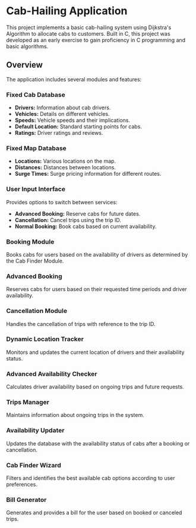 # Cab-Hailing Application

This project implements a basic cab-hailing system using Dijkstra's Algorithm to allocate cabs to customers. Built in C, this project was developed as an early exercise to gain proficiency in C programming and basic algorithms.

## Overview

The application includes several modules and features:

### Fixed Cab Database

- **Drivers:** Information about cab drivers.
- **Vehicles:** Details on different vehicles.
- **Speeds:** Vehicle speeds and their implications.
- **Default Location:** Standard starting points for cabs.
- **Ratings:** Driver ratings and reviews.

### Fixed Map Database

- **Locations:** Various locations on the map.
- **Distances:** Distances between locations.
- **Surge Times:** Surge pricing information for different routes.

### User Input Interface

Provides options to switch between services:
- **Advanced Booking:** Reserve cabs for future dates.
- **Cancellation:** Cancel trips using the trip ID.
- **Normal Booking:** Book cabs based on current availability.

### Booking Module

Books cabs for users based on the availability of drivers as determined by the Cab Finder Module.

### Advanced Booking

Reserves cabs for users based on their requested time periods and driver availability.

### Cancellation Module

Handles the cancellation of trips with reference to the trip ID.

### Dynamic Location Tracker

Monitors and updates the current location of drivers and their availability status.

### Advanced Availability Checker

Calculates driver availability based on ongoing trips and future requests.

### Trips Manager

Maintains information about ongoing trips in the system.

### Availability Updater

Updates the database with the availability status of cabs after a booking or cancellation.

### Cab Finder Wizard

Filters and identifies the best available cab options according to user preferences.

### Bill Generator

Generates and provides a bill for the user based on booked or canceled trips.


